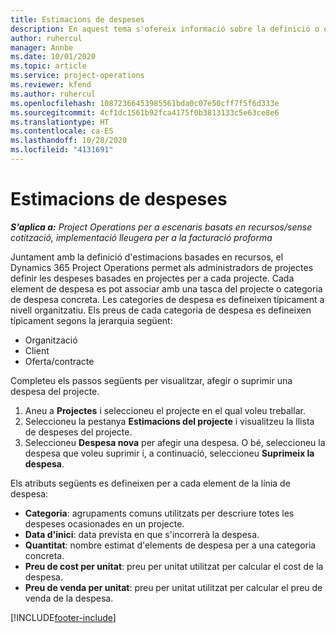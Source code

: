 ```yaml
---
title: Estimacions de despeses
description: En aquest tema s'ofereix informació sobre la definició o estimació de les despeses basades en el projecte.
author: ruhercul
manager: Annbe
ms.date: 10/01/2020
ms.topic: article
ms.service: project-operations
ms.reviewer: kfend
ms.author: ruhercul
ms.openlocfilehash: 10872366453985561bda0c07e50cff7f5f6d333e
ms.sourcegitcommit: 4cf1dc1561b92fca4175f0b3813133c5e63ce8e6
ms.translationtype: HT
ms.contentlocale: ca-ES
ms.lasthandoff: 10/28/2020
ms.locfileid: "4131691"
---
```

# <a name="expense-estimates"></a>Estimacions de despeses
_**S'aplica a:** Project Operations per a escenaris basats en recursos/sense cotització, implementació lleugera per a la facturació proforma_

Juntament amb la definició d'estimacions basades en recursos, el Dynamics 365 Project Operations permet als administradors de projectes definir les despeses basades en projectes per a cada projecte. Cada element de despesa es pot associar amb una tasca del projecte o categoria de despesa concreta. Les categories de despesa es defineixen típicament a nivell organitzatiu. Els preus de cada categoria de despesa es defineixen típicament segons la jerarquia següent:

- Organització
- Client
- Oferta/contracte

Completeu els passos següents per visualitzar, afegir o suprimir una despesa del projecte.

1. Aneu a **Projectes** i seleccioneu el projecte en el qual voleu treballar.
2. Seleccioneu la pestanya **Estimacions del projecte** i visualitzeu la llista de despeses del projecte.
3. Seleccioneu **Despesa nova** per afegir una despesa. O bé, seleccioneu la despesa que voleu suprimir i, a continuació, seleccioneu **Suprimeix la despesa**.

Els atributs següents es defineixen per a cada element de la línia de despesa:

- **Categoria**: agrupaments comuns utilitzats per descriure totes les despeses ocasionades en un projecte.
- **Data d'inici**: data prevista en que s'incorrerà la despesa.
- **Quantitat**: nombre estimat d'elements de despesa per a una categoria concreta.
- **Preu de cost per unitat**: preu per unitat utilitzat per calcular el cost de la despesa.
- **Preu de venda per unitat**: preu per unitat utilitzat per calcular el preu de venda de la despesa.



[!INCLUDE[footer-include](../includes/footer-banner.md)]